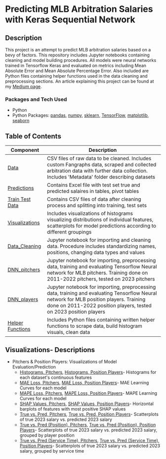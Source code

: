 # Predicting MLB Arbitration Salaries with Keras Sequential Network


## Description
This project is an attempt to predict MLB arbitration salaries based on a bevy of factors. This repository includes Jupyter notebooks containing cleaning and model building procedures. All models were neural networks trained in Tensorflow Keras and evaluated on metrics including Mean Absolute Error and Mean Absolute Percentage Error. Also included are Python files containing helper functions used in the data cleaning and preprocessing sections. An article explaining this project can be found at my [Medium page](https://medium.com/@joshsalce).

### Packages and Tech Used
- Python
- Python Packages: [pandas](https://pandas.pydata.org/docs/), [numpy](https://numpy.org/doc/), [sklearn](https://scikit-learn.org/stable/index.html), [TensorFlow](https://tensorflow.org/), [matplotlib](https://matplotlib.org/), [seaborn](https://seaborn.pydata.org/)

## Table of Contents

| Component | Description |
|-------|---------------------------------------------------------------------------------------------------------------------------------------------------|
| [Data](https://github.com/joshsalce/arbitration_tensorflow/tree/main/Data)| CSV files of raw data to be cleaned. Includes custom Fangraphs data, scraped and collected arbitration data with further data collection. Includes 'Metadata' folder describing datasets | 
| [Predictions](https://github.com/joshsalce/arbitration_tensorflow/tree/main/Predictions) | Contains Excel file with test set true and predicted salaires in tables, pivot tables |
| [Train Test Data](https://github.com/joshsalce/arbitration_tensorflow/tree/main/Train%20Test%20Data) | Contains CSV files of data after cleaning process and splitting into training, test sets |
| [Visualizations](https://github.com/joshsalce/arbitration_tensorflow/tree/main/Visualizations) | Includes visualizations of histograms visualizing distributions of individual features, scatterplots for model predictions according to different groupings |
| [Data_Cleaning](https://github.com/joshsalce/arbitration_tensorflow/blob/main/Data_Cleaning.ipynb) | Jupyter notebook for importing and cleaning data. Procedure includes standardizing names, positions, changing data types and values |
| [DNN_pitchers](https://github.com/joshsalce/arbitration_tensorflow/blob/main/DNN_pitchers.ipynb) | Jupyter notebook for importing, preprocessing data, training and evaluating Tensorflow Neural network for MLB pitchers. Training done on 2011-2022 pitchers, tested on 2023 pitchers |
| [DNN_players](https://github.com/joshsalce/arbitration_tensorflow/blob/main/DNN_players.ipynb) | Jupyter notebook for importing, preprocessing data, training and evaluating Tensorflow Neural network for MLB position players. Training done on 2011-2022 position players, tested on 2023 position players |
| [Helper Functions](https://github.com/joshsalce/arbitration_tensorflow/tree/main/Helper%20Functions) | Includes Python files containing written helper functions to scrape data, build histogram visuals, clean data |

## Visualizations- Descriptions
- Pitchers & Position Players: Visualizations of Model Evaluation/Prediction
  - [Histograms, Pitchers](https://github.com/joshsalce/arbitration_tensorflow/blob/main/Visualizations/Pitchers/histograms.png), [Histograms, Position Players](https://github.com/joshsalce/arbitration_tensorflow/blob/main/Visualizations/Position%20Players/histgrams.png)- Histograms for each dataset's continuous features
  - [MAE Loss, Pitchers](https://github.com/joshsalce/arbitration_tensorflow/blob/main/Visualizations/Pitchers/mae_curve.png), [MAE Loss, Position Players](https://github.com/joshsalce/arbitration_tensorflow/blob/main/Visualizations/Position%20Players/mae_curve.png)- MAE Learning Curves for each model
  - [MAPE Loss, Pitchers](https://github.com/joshsalce/arbitration_tensorflow/blob/main/Visualizations/Pitchers/mape_curve.png), [MAPE Loss, Position Players](https://github.com/joshsalce/arbitration_tensorflow/blob/main/Visualizations/Position%20Players/mape_curve.png)- MAPE Learning Curves for each model
  - [SHAP Values, Pitchers](https://github.com/joshsalce/arbitration_tensorflow/blob/main/Visualizations/Pitchers/shap_values.png), [SHAP Values, Position Players](https://github.com/joshsalce/arbitration_tensorflow/blob/main/Visualizations/Position%20Players/shap_values.png)- Horizontal barplots of features with most positive SHAP values
  - [True vs. Pred, Pitchers](https://github.com/joshsalce/arbitration_tensorflow/blob/main/Visualizations/Pitchers/true_vs_pred.png), [True vs. Pred, Position Players](https://github.com/joshsalce/arbitration_tensorflow/blob/main/Visualizations/Position%20Players/true_vs_pred.png)- Scatterplots of true 2023 salary vs. predicted 2023 salary
  - [True vs. Pred (Position), Pitchers](https://github.com/joshsalce/arbitration_tensorflow/blob/main/Visualizations/Pitchers/true_vs_pred_position.png), [True vs. Pred (Position), Position Players](https://github.com/joshsalce/arbitration_tensorflow/blob/main/Visualizations/Position%20Players/true_vs_pred_position.png)- Scatterplots of true 2023 salary vs. predicted 2023 salary, grouped by player position
  -  [True vs. Pred (Service Time), Pitchers](https://github.com/joshsalce/arbitration_tensorflow/blob/main/Visualizations/Pitchers/true_vs_pred_time.png), [True vs. Pred (Service Time), Position Players](https://github.com/joshsalce/arbitration_tensorflow/blob/main/Visualizations/Position%20Players/true_vs_pred_time.png)- Scatterplots of true 2023 salary vs. predicted 2023 salary, grouped by service time
